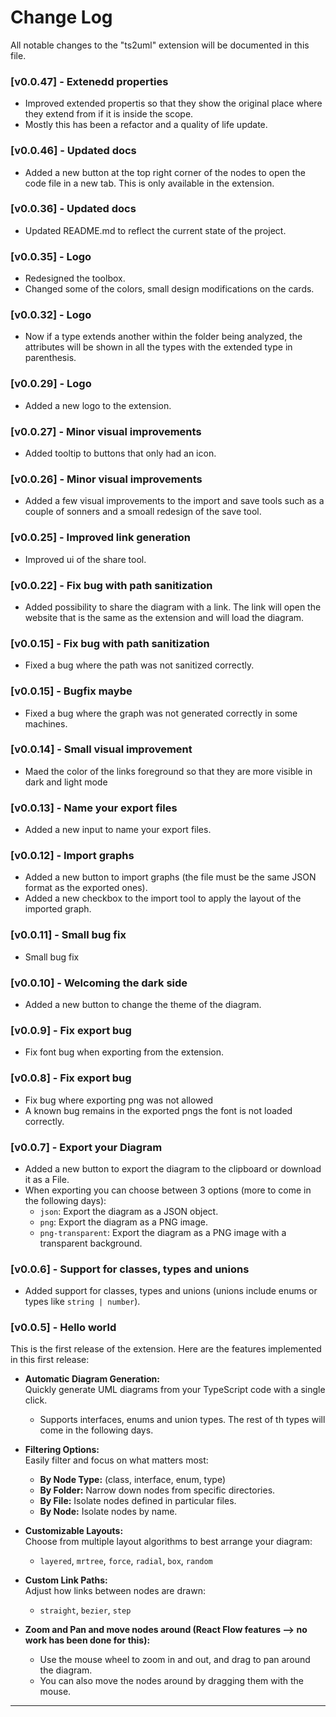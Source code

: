 # Change Log

All notable changes to the "ts2uml" extension will be documented in this file.

### [v0.0.47] - Extenedd properties 

- Improved extended propertis so that they show the original place where they extend from if it is inside the scope.
- Mostly this has been a refactor and a quality of life update.

### [v0.0.46] - Updated docs 

- Added a new button at the top right corner of the nodes to open the code file in a new tab. This is only available in the extension.

### [v0.0.36] - Updated docs 

- Updated README.md to reflect the current state of the project.

### [v0.0.35] - Logo

- Redesigned the toolbox.
- Changed some of the colors, small design modifications on the cards.

### [v0.0.32] - Logo

- Now if a type extends another within the folder being analyzed, the attributes will be shown in all the types with the extended type in parenthesis.

### [v0.0.29] - Logo

- Added a new logo to the extension.

### [v0.0.27] - Minor visual improvements

- Added tooltip to buttons that only had an icon.

### [v0.0.26] - Minor visual improvements

- Added a few visual improvements to the import and save tools such as a couple of sonners and a smoall redesign of the save tool.

### [v0.0.25] - Improved link generation

- Improved ui of the share tool.

### [v0.0.22] - Fix bug with path sanitization

- Added possibility to share the diagram with a link. The link will open the website that is the same as the extension and will load the diagram.

### [v0.0.15] - Fix bug with path sanitization

- Fixed a bug where the path was not sanitized correctly.

### [v0.0.15] - Bugfix maybe

- Fixed a bug where the graph was not generated correctly in some machines.

### [v0.0.14] - Small visual improvement

- Maed the color of the links foreground so that they are more visible in dark and light mode

### [v0.0.13] - Name your export files

- Added a new input to name your export files.

### [v0.0.12] - Import graphs

- Added a new button to import graphs (the file must be the same JSON format as the exported ones).
- Added a new checkbox to the import tool to apply the layout of the imported graph.

### [v0.0.11] - Small bug fix

- Small bug fix

### [v0.0.10] - Welcoming the dark side

- Added a new button to change the theme of the diagram.

### [v0.0.9] - Fix export bug

- Fix font bug when exporting from the extension.

### [v0.0.8] - Fix export bug

- Fix bug where exporting png was not allowed
- A known bug remains in the exported pngs the font is not loaded correctly.

### [v0.0.7] - Export your Diagram

- Added a new button to export the diagram to the clipboard or download it as a File.
- When exporting you can choose between 3 options (more to come in the following days):
  - `json`: Export the diagram as a JSON object.
  - `png`: Export the diagram as a PNG image.
  - `png-transparent`: Export the diagram as a PNG image with a transparent background.

### [v0.0.6] - Support for classes, types and unions

- Added support for classes, types and unions (unions include enums or types like `string | number`).

### [v0.0.5] - Hello world

This is the first release of the extension.
Here are the features implemented in this first release:
- **Automatic Diagram Generation:**  
  Quickly generate UML diagrams from your TypeScript code with a single click.
  - Supports interfaces, enums and union types. The rest of th types will come in the following days.

- **Filtering Options:**  
  Easily filter and focus on what matters most:
  - **By Node Type:** (class, interface, enum, type)
  - **By Folder:** Narrow down nodes from specific directories.
  - **By File:** Isolate nodes defined in particular files.
  - **By Node:** Isolate nodes by name.

- **Customizable Layouts:**  
  Choose from multiple layout algorithms to best arrange your diagram:
  - `layered`, `mrtree`, `force`, `radial`, `box`, `random`

- **Custom Link Paths:**  
  Adjust how links between nodes are drawn:
  - `straight`, `bezier`, `step`

- **Zoom and Pan and move nodes around (React Flow features --> no work has been done for this):**  
    - Use the mouse wheel to zoom in and out, and drag to pan around the diagram.
    - You can also move the nodes around by dragging them with the mouse.
---